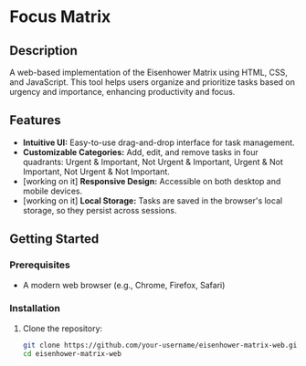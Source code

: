 # Focus Matrix

## Description

A web-based implementation of the Eisenhower Matrix using HTML, CSS, and JavaScript. This tool helps users organize and prioritize tasks based on urgency and importance, enhancing productivity and focus.

## Features

- **Intuitive UI:** Easy-to-use drag-and-drop interface for task management.
- **Customizable Categories:** Add, edit, and remove tasks in four quadrants: Urgent & Important, Not Urgent & Important, Urgent & Not Important, Not Urgent & Not Important.
- [working on it] **Responsive Design:** Accessible on both desktop and mobile devices.
- [working on it] **Local Storage:** Tasks are saved in the browser's local storage, so they persist across sessions.

## Getting Started

### Prerequisites

- A modern web browser (e.g., Chrome, Firefox, Safari)

### Installation

1. Clone the repository:
   ```sh
   git clone https://github.com/your-username/eisenhower-matrix-web.git
   cd eisenhower-matrix-web
   ```
